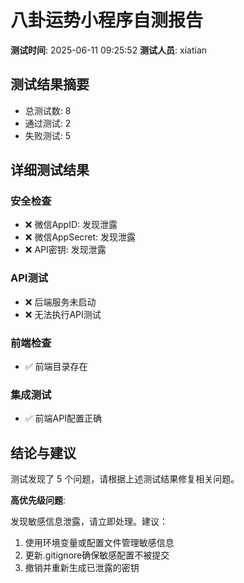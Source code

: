 # 八卦运势小程序自测报告

**测试时间**: 2025-06-11 09:25:52
**测试人员**: xiatian

## 测试结果摘要

- 总测试数: 8
- 通过测试: 2
- 失败测试: 5

## 详细测试结果

### 安全检查
- ❌ 微信AppID: 发现泄露
- ❌ 微信AppSecret: 发现泄露
- ❌ API密钥: 发现泄露

### API测试
- ❌ 后端服务未启动
- ❌ 无法执行API测试

### 前端检查
- ✅ 前端目录存在

### 集成测试
- ✅ 前端API配置正确

## 结论与建议

测试发现了 5 个问题，请根据上述测试结果修复相关问题。

**高优先级问题**:

发现敏感信息泄露，请立即处理。建议：
1. 使用环境变量或配置文件管理敏感信息
2. 更新.gitignore确保敏感配置不被提交
3. 撤销并重新生成已泄露的密钥


